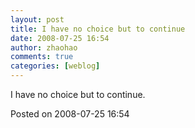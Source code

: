 ```yaml
---
layout: post
title: I have no choice but to continue
date: 2008-07-25 16:54
author: zhaohao
comments: true
categories: [weblog]
---
```

I have no choice but to continue.

Posted on 2008-07-25 16:54

